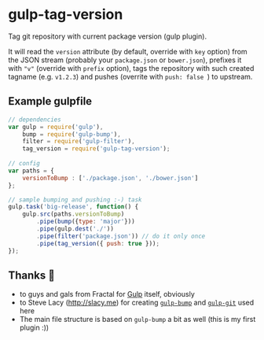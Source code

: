 gulp-tag-version
================

Tag git repository with current package version (gulp plugin).

It will read the `version` attribute (by default, override with `key` option) from the JSON stream (probably your `package.json` or `bower.json`), prefixes it with `"v"` (override with `prefix` option), tags the repository with such created tagname (e.g. `v1.2.3`) and pushes (overrite with `push: false	`) to upstream.

Example gulpfile
----------------

```js
// dependencies
var gulp = require('gulp'),
    bump = require('gulp-bump'),
    filter = require('gulp-filter'),
    tag_version = require('gulp-tag-version');
    
// config
var paths = {
    versionToBump : ['./package.json', './bower.json']
};

// sample bumping and pushing :-) task
gulp.task('big-release', function() {
    gulp.src(paths.versionToBump)
        .pipe(bump({type: 'major'}))
        .pipe(gulp.dest('./'))
        .pipe(filter('package.json')) // do it only once
        .pipe(tag_version({ push: true }));
});
```

Thanks :beer:
--------

* to guys and gals from Fractal for [Gulp](http://gulpjs.com/) itself, obviously 
* to Steve Lacy (http://slacy.me) for creating [`gulp-bump`](https://github.com/stevelacy/gulp-bump) and [`gulp-git`](https://github.com/stevelacy/gulp-git) used here
* The main file structure is based on `gulp-bump` a bit as well (this is my first plugin :))

